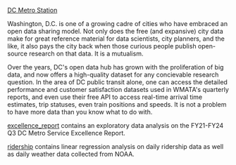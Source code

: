 [DC Metro Station](https://github.com/chris-newton/WMATA/blob/main/150528203645-dc-metro-photo.jpg)

Washington, D.C. is one of a growing cadre of cities who have embraced an open data sharing model. Not only does the free (and expansive) city data make for great reference material for data scientists, city planners, 
and the like, it also pays the city back when those curious people publish open-source research on that data. It is a mutualism. 

Over the years, DC's open data hub has grown with the proliferation of big data, and now offers a high-quality dataset for any concievable research question. In the area of DC public transit alone, 
one can access the detailed performance and customer satisfaction datasets used in WMATA's quarterly reports, and even use their free API to access real-time arrival time estimates, trip statuses, even train positions and speeds.
It is not a problem to have more data than you know what to do with.

[excellence_report](https://github.com/chris-newton/WMATA/tree/main/excellence_report) contains an exploratory data analysis on the FY21-FY24 Q3 DC Metro Service Excellence Report.

[ridership](https://github.com/chris-newton/WMATA/tree/main/ridership) contains linear regression analysis on daily ridership data as well as daily weather data collected from NOAA.
